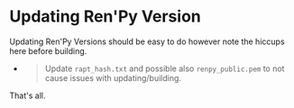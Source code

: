 
# Updating Ren'Py Version

Updating Ren'Py Versions should be easy to do however note the hiccups here before building.

* > Update `rapt_hash.txt` and possible also `renpy_public.pem` to not cause issues with updating/building.

That's all.